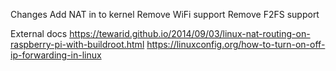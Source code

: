 
Changes
    Add NAT in to kernel
    Remove WiFi support
    Remove F2FS support

External docs
    https://tewarid.github.io/2014/09/03/linux-nat-routing-on-raspberry-pi-with-buildroot.html
    https://linuxconfig.org/how-to-turn-on-off-ip-forwarding-in-linux